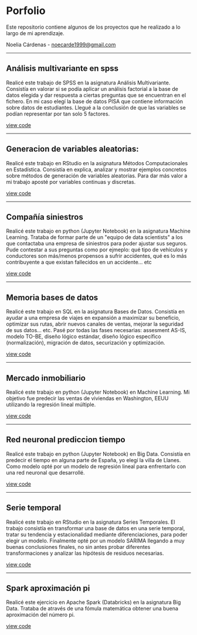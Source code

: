 # Porfolio

Este repositorio contiene algunos de los proyectos que he realizado a lo largo de mi aprendizaje.

Noelia Cárdenas - [noecarde1999@gmail.com](mailto:noecarde1999@gmail.com)

---

## Análisis multivariante en spss

Realicé este trabajo de SPSS en la asignatura Análisis Multivariante. Consistía en valorar si se podía aplicar un análisis factorial a la base de datos elegida y dar respuesta a ciertas preguntas que se encuentran en el fichero. En mi caso elegí la base de datos PISA que contiene información sobre datos de estudiantes. Llegué a la conclusión de que las variables se podían representar por tan solo 5 factores.

[view code](https://github.com/noecarde/Portfolio/blob/main/analisis_multivariante_en_spss.pdf)

---

## Generacion de variables aleatorias:

Realicé este trabajo en RStudio en la asignatura Métodos Computacionales en Estadística. Consistía en explica, analizar y mostrar ejemplos concretos sobre métodos de generación de variables aleatorias. Para dar más valor a mi trabajo aposté por variables continuas y discretas.

[view code](https://github.com/noecarde/Portfolio/blob/main/generacion_de_variables_aletatorias_en_RStudio.pdf)

---

## Compañía siniestros

Realicé este trabajo en python (Jupyter Notebook) en la asignatura Machine Learning. Trataba de formar parte de un "equipo de data scientists" a los que contactaba una empresa de siniestros para poder ajustar sus seguros. Pude contestar a sus preguntas como por ejmeplo: qué tipo de vehículos y conductores son más/menos propensos a sufrir accidentes, qué es lo más contribuyente a que existan fallecidos en un accidente... etc

[view code](https://github.com/noecarde/Portfolio/blob/main/compan%CC%83ia_siniestros.ipynb)

---

## Memoria bases de datos

Realicé este trabajo en SQL en la asignatura Bases de Datos. Consistía en ayudar a una empresa de viajes en expansión a maximizar su beneficio, optimizar sus rutas, abrir nuevos canales de ventas, mejorar la seguridad de sus datos... etc. Pasé por todas las fases necesarias: assesment AS-IS, modelo TO-BE, diseño lógico estándar, diseño lógico específico (normalización), migración de datos, securización y optimización.

[view code](https://github.com/noecarde/Portfolio/blob/main/memoria_bases_de_datos.pdf)

---

## Mercado inmobiliario

Realicé este trabajo en python (Jupyter Notebook) en Machine Learning. Mi objetivo fue predecir las ventas de viviendas en Washington, EEUU utilizando la regresión lineal múltiple.

[view code](https://github.com/noecarde/Portfolio/blob/main/mercado_inmobiliario.ipynb)

---

## Red neuronal prediccion tiempo

Realicé este trabajo en python (Jupyter Notebook) en Big Data. Consistía en predecir el tiempo en alguna parte de España, yo elegí la villa de Llanes. Como modelo opté por un modelo de regresión lineal para enfrentarlo con una red neuronal que desarrollé.

[view code](https://github.com/noecarde/Portfolio/blob/main/red_reuronal_prediccion_tiempo.ipynb)

---

## Serie temporal

Realicé este trabajo en RStudio en la asignatura Series Temporales. El trabajo consistía en transformar una base de datos en una serie temporal, tratar su tendencia y estacionalidad mediante diferenciaciones, para poder elegir un modelo. Finalmente opté por un modelo SARIMA llegando a muy buenas conclusiones finales, no sin antes probar diferentes transformaciones y analizar las hipótesis de residuos necesarias.

[view code](https://github.com/noecarde/Portfolio/blob/main/serietemporal_nacimientos_espan%CC%83a.R)

---

## Spark aproximación pi

Realicé este ejercicio en Apache Spark (Databricks) en la asignatura Big Data. Trataba de através de una fómula matemática obtener una buena aproximación del número pi.

[view code](https://github.com/noecarde/Portfolio/blob/main/spark_aproximacion_pi.ipynb)
